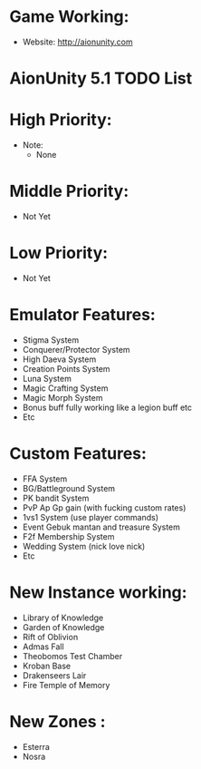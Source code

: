 # Game Working:
* Website: http://aionunity.com

# AionUnity 5.1 TODO List

# High Priority:
* Note:
  - None

# Middle Priority:
* Not Yet

# Low Priority:
* Not Yet

# Emulator Features:
* Stigma System 
* Conquerer/Protector System
* High Daeva System
* Creation Points System
* Luna System
* Magic Crafting System
* Magic Morph System
* Bonus buff fully working like a legion buff etc
* Etc
# Custom Features:
* FFA System
* BG/Battleground System
* PK bandit System
* PvP Ap Gp gain (with fucking custom rates)
* 1vs1 System (use player commands)
* Event Gebuk mantan and treasure System
* F2f Membership System
* Wedding System (nick love nick)
* Etc
# New Instance working:
* Library of Knowledge
* Garden of Knowledge
* Rift of Oblivion
* Admas Fall
* Theobomos Test Chamber
* Kroban Base
* Drakenseers Lair
* Fire Temple of Memory
# New Zones :
* Esterra
* Nosra
